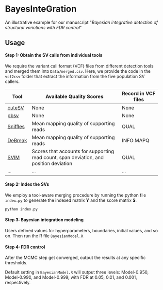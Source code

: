 # BayesInteGration
An illustrative example for our manuscript "*Bayesian integrative detection of structural variations with FDR control*"

## Usage

#### Step 1: Obtain the SV calls from individual tools 
  We require the variant call format (VCF) files from different detection tools and merged them into `Data/merged.csv`. Here, we provide the code in the `vcf2csv` folder that extract the information from the five population SV callers. 
  
  | Tool | Available Quality Scores | Record in VCF files | 
  |----------|----------|----------|
  | [cuteSV](https://github.com/tjiangHIT/cuteSV) | None | None |
  | [pbsv](https://github.com/PacificBiosciences/pbsv) | None | None |
  | [Sniffles](https://github.com/fritzsedlazeck/Sniffles) | Mean mapping quality of supporting reads | QUAL |
  | [DeBreak](https://github.com/Maggi-Chen/DeBreak) | Mean mapping quality of supporting reads | INFO.MAPQ |
  | [SVIM](https://github.com/eldariont/svim) | Scores that accounts for supporting read count, span deviation, and position deviation | QUAL |
  | ... | ... | ... |

#### Step 2: Index the SVs

  We employ a tool-aware merging procedure by running the python file `index.py` to generate the indexed matrix $\boldsymbol{Y}$ and the score matrix $\boldsymbol{S}$.

  `python index.py `

#### Step 3: Bayesian integration modeling

  Users defined values for hyperparameters, boundaries, initial values, and so on. Then run the R file `BayesianModel.R`

#### Step 4: FDR control

  After the MCMC step get converged, output the results at any specific thresholds. 
  
  Default setting in `BayesianModel.R` will output three levels: Model-0.950, Model-0.990, and Model-0.999, with FDR at 0.05, 0.01, and 0.001, respectively.

